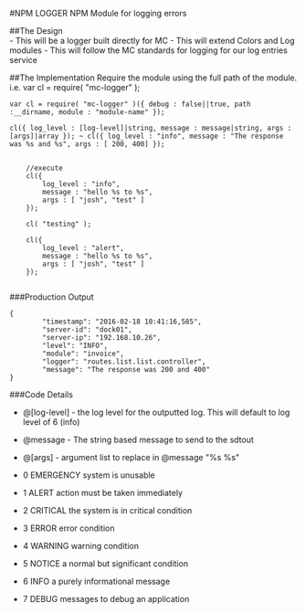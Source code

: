 #NPM LOGGER
NPM Module for logging errors

##The Design	
	- This will be a logger built directly for MC
	- This will extend Colors and Log modules
	- This will follow the MC standards for logging for our log entries service
	
##The Implementation
Require the module using the full path of the module. i.e. var cl = require( "mc-logger" );

`var cl = require( "mc-logger" )({ debug : false||true, path :__dirname, module : "module-name" });`

	
`cl({ log_level : [log-level]|string, message : message|string, args : [args]|array }); ~ cl({ log_level : "info", message : "The response was %s and %s", args : [ 200, 400] });`

```	

	//execute
	cl({
		log_level : "info", 
		message : "hello %s to %s",
		args : [ "josh", "test" ]
	});
	
	cl( "testing" );
	
	cl({
		log_level : "alert", 
		message : "hello %s to %s",
		args : [ "josh", "test" ]
	});
	
```

###Production Output

```
{ 
		"timestamp": "2016-02-18 10:41:16,585", 
		"server-id": "dock01", 
		"server-ip": "192.168.10.26", 
		"level": "INFO", 
		"module": "invoice", 
		"logger": "routes.list.list.controller", 
		"message": "The response was 200 and 400" 
}	
```	
	
###Code Details	
- @[log-level] - the log level for the outputted log. This will default to log level of 6 (info)	
- @message - The string based message to send to the sdtout
- @[args] - argument list to replace in @message "%s %s"
	
- 0 EMERGENCY system is unusable
- 1 ALERT action must be taken immediately
- 2 CRITICAL the system is in critical condition
- 3 ERROR error condition
- 4 WARNING warning condition
- 5 NOTICE a normal but significant condition
- 6 INFO a purely informational message
- 7 DEBUG messages to debug an application
